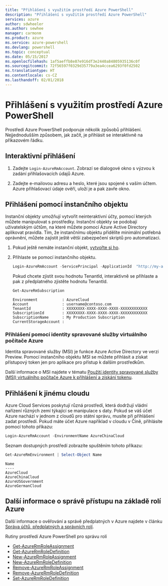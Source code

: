 ```yaml
---
title: "Přihlášení s využitím prostředí Azure PowerShell"
description: "Přihlášení s využitím prostředí Azure PowerShell"
services: azure
author: sdwheeler
ms.author: sewhee
manager: carmonm
ms.product: azure
ms.service: azure-powershell
ms.devlang: powershell
ms.topic: conceptual
ms.date: 05/15/2017
ms.openlocfilehash: 1af5aeffb8e87e916df3e2440a84805935136c0f
ms.sourcegitcommit: 72f56597f0329d35779a3ea4ccea6293f0fd2502
ms.translationtype: HT
ms.contentlocale: cs-CZ
ms.lasthandoff: 02/01/2018
---
```

# <a name="log-in-with-azure-powershell"></a>Přihlášení s využitím prostředí Azure PowerShell

Prostředí Azure PowerShell podporuje několik způsobů přihlášení. Nejjednodušším způsobem, jak začít, je přihlásit se interaktivně na příkazovém řádku.

## <a name="interactive-log-in"></a>Interaktivní přihlášení

1. Zadejte `Login-AzureRmAccount`. Zobrazí se dialogové okno s výzvou k zadání přihlašovacích údajů Azure.

2. Zadejte e-mailovou adresu a heslo, které jsou spojené s vaším účtem. Azure přihlašovací údaje ověří, uloží je a pak zavře okno.

## <a name="log-in-with-a-service-principal"></a>Přihlášení pomocí instančního objektu

Instanční objekty umožňují vytvořit neinteraktivní účty, pomocí kterých můžete manipulovat s prostředky. Instanční objekty se podobají uživatelským účtům, na které můžete pomocí Azure Active Directory aplikovat pravidla. Tím, že instančnímu objektu přidělíte minimální potřebná oprávnění, můžete zajistit ještě větší zabezpečení skriptů pro automatizaci.

1. Pokud ještě nemáte instanční objekt, [vytvořte si ho](create-azure-service-principal-azureps.md).

2. Přihlaste se pomocí instančního objektu.

    ```powershell
    Login-AzureRmAccount -ServicePrincipal -ApplicationId  "http://my-app" -Credential $pscredential -TenantId $tenantid
    ```

    Pokud chcete zjistit svou hodnotu TenantId, interaktivně se přihlaste a pak z předplatného zjistěte hodnotu TenantId.

    ```powershell
    Get-AzureRmSubscription
    ```

    ```
    Environment           : AzureCloud
    Account               : username@contoso.com
    TenantId              : XXXXXXXX-XXXX-XXXX-XXXX-XXXXXXXXXXXX
    SubscriptionId        : XXXXXXXX-XXXX-XXXX-XXXX-XXXXXXXXXXXX
    SubscriptionName      : My Production Subscription
    CurrentStorageAccount :
    ```

### <a name="log-in-using-an-azure-vm-managed-service-identity"></a>Přihlášení pomocí identity spravované služby virtuálního počítače Azure

Identita spravované služby (MSI) je funkce Azure Active Directory ve verzi Preview. Pomocí instančního objektu MSI se můžete přihlásit a získat přístupový token jen pro aplikace pro přístup k dalším prostředkům.

Další informace o MSI najdete v tématu [Použití identity spravované služby (MSI) virtuálního počítače Azure k přihlášení a získání tokenu](/azure/active-directory/msi-how-to-get-access-token-using-msi).

## <a name="log-in-to-another-cloud"></a>Přihlášení k jinému cloudu

Azure Cloud Services poskytují různá prostředí, která dodržují vládní nařízení různých zemí týkající se manipulace s daty. Pokud se váš účet Azure nachází v jednom z cloudů pro státní správu, musíte při přihlášení zadat prostředí. Pokud máte účet Azure například v cloudu v Číně, přihlásíte pomocí tohoto příkazu:

```powershell
Login-AzureRmAccount -EnvironmentName AzureChinaCloud
```

Seznam dostupných prostředí zobrazíte spuštěním tohoto příkazu:

```powershell
Get-AzureRmEnvironment | Select-Object Name
```

```
Name
----
AzureCloud
AzureChinaCloud
AzureUSGovernment
AzureGermanCloud
```

## <a name="learn-more-about-managing-azure-role-based-access"></a>Další informace o správě přístupu na základě rolí Azure

Další informace o ověřování a správě předplatných v Azure najdete v článku [Správa účtů, předplatných a správních rolí](/azure/active-directory/role-based-access-control-configure).

Rutiny prostředí Azure PowerShell pro správu rolí

* [Get-AzureRmRoleAssignment](/powershell/module/AzureRM.Resources/Get-AzureRmRoleAssignment)
* [Get-AzureRmRoleDefinition](/powershell/module/AzureRM.Resources/Get-AzureRmRoleDefinition)
* [New-AzureRmRoleAssignment](/powershell/module/AzureRM.Resources/New-AzureRmRoleAssignment)
* [New-AzureRmRoleDefinition](/powershell/module/AzureRM.Resources/New-AzureRmRoleDefinition)
* [Remove-AzureRmRoleAssignment](/powershell/module/AzureRM.Resources/Remove-AzureRmRoleAssignment)
* [Remove-AzureRmRoleDefinition](/powershell/module/AzureRM.Resources/Remove-AzureRmRoleDefinition)
* [Set-AzureRmRoleDefinition](/powershell/moduel/AzureRM.Resources/Set-AzureRmRoleDefinition)

